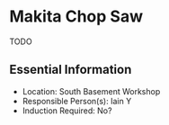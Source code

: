 # Makita Chop Saw

TODO

## Essential Information

- Location: South Basement Workshop
- Responsible Person(s): Iain Y
- Induction Required: No?
